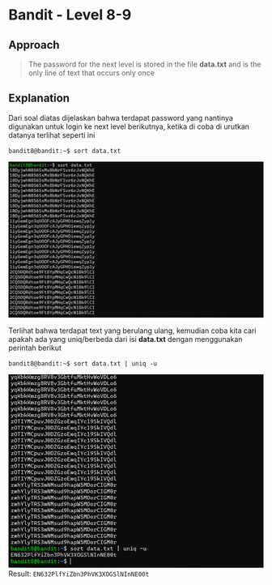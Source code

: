 # Bandit - Level 8-9

## Approach

> The password for the next level is stored in the file **data.txt** and is the only line of text that occurs only once

## Explanation

Dari soal diatas dijelaskan bahwa terdapat password yang nantinya digunakan untuk login ke next level berikutnya, ketika di coba di urutkan datanya terlihat seperti ini

```
bandit8@bandit:~$ sort data.txt
```

![!image](./docs/image1.png)

Terlihat bahwa terdapat text yang berulang ulang, kemudian coba kita cari apakah ada yang uniq/berbeda dari isi **data.txt** dengan menggunakan perintah berikut 

```
bandit8@bandit:~$ sort data.txt | uniq -u
```
![!image](./docs/image2.png)
Result: `EN632PlfYiZbn3PhVK3XOGSlNInNE00t`
